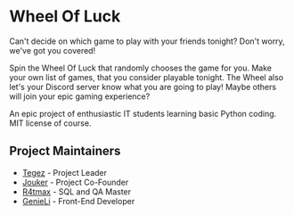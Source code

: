 # Wheel Of Luck
Can't decide on which game to play with your friends tonight? Don't worry, we've got you covered!

Spin the Wheel Of Luck that randomly chooses the game for you. Make your own list of games, that you consider playable tonight. The Wheel also let's your Discord server know what you are going to play! Maybe others will join your epic gaming experience?

An epic project of enthusiastic IT students learning basic Python coding. MIT license of course.

## Project Maintainers

- [Tegez](https://github.com/Teg3z) - Project Leader
- [Jouker](https://github.com/hajj15) - Project Co-Founder
- [R4tmax](https://github.com/R4tmax) - SQL and QA Master
- [GenieLi](https://www.op.gg/summoners/eune/GenieLi-EUNE) - Front-End Developer